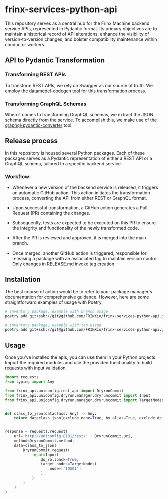 # frinx-services-python-api

This repository serves as a central hub for the Frinx Machine backend service APIs, represented in Pydantic format. 
Its primary objectives are to maintain a historical record of API alterations, enhance the visibility of 
version-to-version changes, and bolster compatibility maintenance within conductor workers.


## API to Pydantic Transformation

### Transforming REST APIs
To transform REST APIs, we rely on Swagger as our source of truth. We employ the [datamodel-codegen](https://github.com/koxudaxi/datamodel-code-generator) tool for this 
transformation process.

### Transforming GraphQL Schemas
When it comes to transforming GraphQL schemas, we extract the JSON schema directly from the service.
To accomplish this, we make use of the [graphql-pydantic-converter](https://github.com/FRINXio/frinx-services-python-api/tree/main/utils/graphql-pydantic-converter) tool.

## Release process

In this repository is housed several Python packages. Each of these packages serves as a Pydantic representation of either a REST API or a GraphQL schema, tailored to a specific backend service.

### Workflow:

- Whenever a new version of the backend service is released, it triggers an automatic GitHub action. This action initiates the transformation process, converting the API from either REST or GraphQL format.

- Upon successful transformation, a GitHub action generates a Pull Request (PR) containing the changes.

- Subsequently, tests are expected to be executed on this PR to ensure the integrity and functionality of the newly transformed code.

- After the PR is reviewed and approved, it is merged into the main branch.

- Once merged, another GitHub action is triggered, responsible for releasing a package with an associated tag to maintain version control. Only changes in RELEASE.md invoke tag creation.

## Installation

The best course of action would be to refer to your package manager's documentation for comprehensive guidance. 
However, here are some straightforward examples of usage with Poetry.


```bash
# inventory package, example with branch usage
poetry add git+ssh://git@github.com/FRINXio/frinx-services-python-api.git@main#subdirectory=inventory/python

# inventory package, example with tag usage
poetry add git+ssh://git@github.com/FRINXio/frinx-services-python-api.git@v2.0.0#subdirectory=inventory/python
```

## Usage
Once you've installed the apis, you can use them in your Python projects. 
Import the required modules and use the provided functionality to build requests with input validation.

```python
import requests
from typing import Any

from frinx_api.uniconfig.rest_api import DryrunCommit
from frinx_api.uniconfig.dryrun.manager.dryruncommit import Input
from frinx_api.uniconfig.dryrun.manager.dryruncommit import TargetNodes


def class_to_json(dataclass: Any) -> Any:
    return dataclass.json(exclude_none=True, by_alias=True, exclude_defaults=True)


response = requests.request(
    url='http://uniconfig:8181/rests' + DryrunCommit.uri,
    method=DryrunCommit.method,
    data=class_to_json(
        DryrunCommit.request(
            input=Input(
                do_rollback=True,
                target_nodes=TargetNodes(
                    node=['IOS01']
                )
            )
        )
    )
)
```
